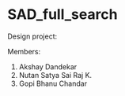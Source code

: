 # SAD_full_search
Design project:

Members: 
1. Akshay Dandekar
2. Nutan Satya Sai Raj K.
3. Gopi Bhanu Chandar
